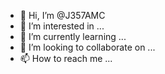 - 👋 Hi, I’m @J357AMC
- 👀 I’m interested in ...
- 🌱 I’m currently learning ...
- 💞️ I’m looking to collaborate on ...
- 📫 How to reach me ...

<!---
J357AMC/J357AMC is a ✨ special ✨ repository because its `README.md` (this file) appears on your GitHub profile.
You can click the Preview link to take a look at your changes.
--->
